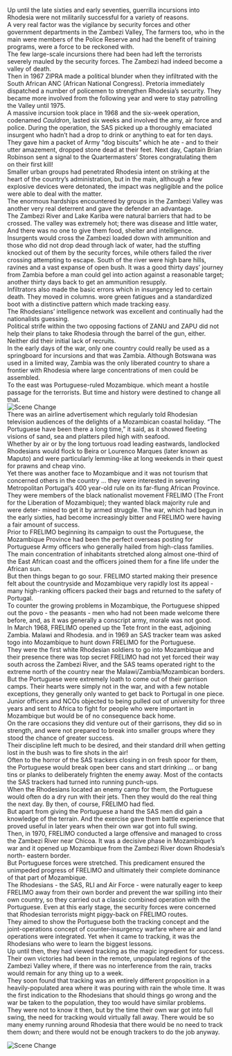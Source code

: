 Up until the late sixties and early seventies, guerrilla incursions into Rhodesia were not militarily successful for a variety of reasons.  
A very real factor was the vigilance by security forces and other government departments in the Zambezi Valley, The farmers too, who in the main were members of the Police Reserve and had the benefit of training programs, were a force to be reckoned with.  
The few large-scale incursions there had been had left the terrorists severely mauled by the security forces. The Zambezi had indeed become a valley of death.  
Then in 1967 ZIPRA made a political blunder when they infiltrated with the South African ANC (African National Congress). Pretoria immediately dispatched a number of policemen to strengthen Rhodesia’s security. They became more involved from the following year and were to stay patrolling the Valley until 1975.  
A massive incursion took place in 1968 and the six-week operation, codenamed _Cauldron_, lasted six weeks and involved the amy, air force and police. During the operation, the SAS picked up a thoroughly emaciated insurgent who hadn’t had a drop to drink or anything to eat for ten days. They gave him a packet of Army “dog biscuits” which he ate - and to their utter amazement, dropped stone dead at their feet. Next day, Captain Brian Robinson sent a signal to the Quartermasters’ Stores congratulating them on their first kill!  
Smaller urban groups had penetrated Rhodesia intent on striking at the heart of the country’s administration, but in the main, although a few explosive devices were detonated, the impact was negligible and the police were able to deal with the matter.  
The enormous hardships encountered by groups in the Zambezi Valley was another very real deterrent and gave the defender an advantage.  
The Zambezi River and Lake Kariba were natural barriers that had to be crossed. The valley was extremely hot; there was disease and little water, And there was no one to give them food, shelter and intelligence.  
Insurgents would cross the Zambezi loaded down with ammunition and those who did not drop dead through lack of water, had the stuffing knocked out of them by the security forces, while others failed the river crossing attempting to escape. South of the river were high bare hills, ravines and a vast expanse of open bush. It was a good thirty days’ journey from Zambia before a man could gel into action against a reasonable target; another thirty days back to get an ammunition resupply.  
Infiltrators also made the basic errors which in insurgency led to certain death. They moved in columns. wore green fatigues and a standardized boot with a distinctive pattern which made tracking easy.  
The Rhodesians’ intelligence network was excellent and continually had the nationalists guessing.  
Political strife within the two opposing factions of ZANU and ZAPU did not help their plans to take Rhodesia through the barrel of the gun, either. Neither did their initial lack of recruits.  
In the early days of the war, only one country could really be used as a springboard for incursions and that was Zambia. Although Botswana was used in a limited way, Zambia was the only liberated country to share a frontier with Rhodesia where large concentrations of men could be assembled.  
To the east was Portuguese-ruled Mozambique. which meant a hostile passage for the terrorists. But time and history were destined to change all that.  
![Scene Change](https://gitlab.sund.org/tomes/TheElite_RSAS/raw/master/Images/Scene%20Change.png)  
There was an airline advertisement which regularly told Rhodesian television audiences of the delights of a Mozambican coastal holiday. “The Portuguese have been there a long time,” it said, as it showed fleeting visions of sand, sea and platters piled high with seafood.  
Whether by air or by the long tortuous road leading eastwards, landlocked Rhodesians would flock to Beira or Lourenco Marques (later known as Maputo) and were particularly lemming-like at long weekends in their quest for prawns and cheap vino.  
Yet there was another face to Mozambique and it was not tourism that concerned others in the country ... they were interested in severing Metropolitan Portugal’s 400 year-old rule on its far-flung African Province.  
They were members of the black nationalist movement FRELIMO (The Front for the Liberation of Mozambique); they wanted black majority rule and were deter- mined to get it by armed struggle. The war, which had begun in the early sixties, had become increasingly bitter and FRELIMO were having a fair amount of success.  
Prior to FRELIMO beginning its campaign to oust the Portuguese, the Mozambique Province had been the perfect overseas posting for Portuguese Army officers who generally hailed from high-class families. The main concentration of inhabitants stretched along almost one-third of the East African coast and the officers joined them for a fine life under the African sun.  
But then things began to go sour. FRELIMO started making their presence felt about the countryside and Mozambique very rapidly lost its appeal - many high-ranking officers packed their bags and returned to the safety of Portugal.  
To counter the growing problems in Mozambique, the Portuguese shipped out the povo - the peasants - men who had not been made welcome there before, and, as it was generally a conscript army, morale was not good.  
In March 1968, FRELIMO opened up the Tete front in the east, adjoining Zambia. Malawi and Rhodesia. and in 1969 an SAS tracker team was asked togo into Mozambique to hunt down FRELIMO for the Portuguese.  
They were the first white Rhodesian soldiers to go into Mozambique and their presence there was top secret FRELIMO had not yet forced their way south across the Zambezi River, and the SAS teams operated right to the extreme north of the country near the Malawi/Zambia/Mozambican borders.  
But the Portuguese were extremely loath to come out of their garrison camps. Their hearts were simply not in the war, and with a few notable exceptions, they generally only wanted to get back to Portugal in one piece.  
Junior officers and NCOs objected to being pulled out of university for three years and sent to Africa to fight for people who were important in Mozambique but would be of no consequence back home.  
On the rare occasions they did venture out of their garrisons, they did so in strength, and were not prepared to break into smaller groups where they stood the chance of greater success.  
Their discipline left much to be desired, and their standard drill when getting lost in the bush was to fire shots in the air!  
Often to the horror of the SAS trackers closing in on fresh spoor for them, the Portuguese would break open beer cans and start drinking ... or bang tins or planks to deliberately frighten the enemy away. Most of the contacts the SAS trackers had turned into running punch-ups.  
When the Rhodesians located an enemy camp for them, the Portuguese would often do a dry run with their jets. Then they would do the real thing the next day. By then, of course, FRELIMO had fled.  
But apart from giving the Portuguese a hand the SAS men did gain a knowledge of the terrain. And the exercise gave them battle experience that proved useful in later years when their own war got into full swing.  
Then, in 1970, FRELIMO conducted a large offensive and managed to cross the Zambezi River near Chicoa. It was a decisive phase in Mozambique’s war and it opened up Mozambique from the Zambezi River down Rhodesia’s north- eastern border.  
But Portuguese forces were stretched. This predicament ensured the unimpeded progress of FRELIMO and ultimately their complete dominance of that part of Mozambique.  
The Rhodesians - the SAS, RLI and Air Force - were naturally eager to keep FRELIMO away from their own border and prevent the war spilling into their own country, so they carried out a classic combined operation with the Portuguese. Even at this early stage, the security forces were concerned that Rhodesian terrorists might piggy-back on FRELIMO routes.  
They aimed to show the Portuguese both the tracking concept and the joint-operations concept of counter-insurgency warfare where air and land operations were integrated. Yet when it came to tracking, it was the Rhodesians who were to learn the biggest lessons.  
Up until then, they had viewed tracking as the magic ingredient for success. Their own victories had been in the remote, unpopulated regions of the Zambezi Valley where, if there was no interference from the rain, tracks would remain for any thing up to a week.  
They soon found that tracking was an entirely different proposition in a heavily-populated area where it was pouring with rain the whole time. It was the first indication to the Rhodesians that should things go wrong and the war be taken to the population, they too would have similar problems.  
They were not to know it then, but by the time their own war got into full swing, the need for tracking would virtually fall away. There would be so many enemy running around Rhodesia that there would be no need to track them down; and there would not be enough trackers to do the job anyway.  

![Scene Change](https://gitlab.sund.org/tomes/TheElite_RSAS/raw/master/Images/Scene%20Change.png)
